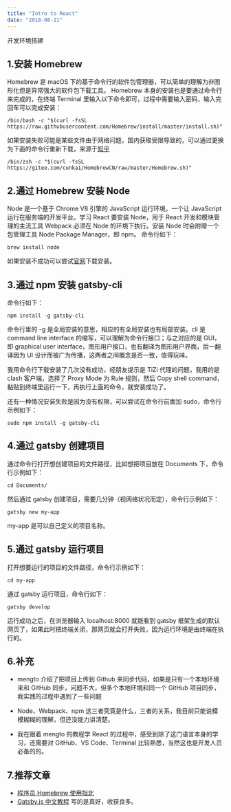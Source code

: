 ```yaml
---
title: "Intro to React"
date: "2018-08-21"
---
```


开发环境搭建

## 1.安装 Homebrew

Homebrew 是 macOS 下的基于命令行的软件包管理器，可以简单的理解为非图形化但是异常强大的软件包下载工具。
Homebrew 本身的安装也是要通过命令行来完成的，在终端 Terminal 里输入以下命令即可，过程中需要输入密码，输入完回车可以完成安装：

`/bin/bash -c "$(curl -fsSL https://raw.githubusercontent.com/Homebrew/install/master/install.sh)"`

如果安装失败可能是某些文件由于网络问题，国内获取受限导致的，可以通过更换为下面的命令行重新下载，来源于[知乎](https://www.zhihu.com/question/35928898)

`/bin/zsh -c "$(curl -fsSL https://gitee.com/cunkai/HomebrewCN/raw/master/Homebrew.sh)"`

## 2.通过 Homebrew 安装 Node

Node 是一个基于 Chrome V8 引擎的 JavaScript 运行环境，一个让 JavaScript 运行在服务端的开发平台。学习 React 要安装 Node，用于 React 开发和模块管理的主流工具 Webpack 必须在 Node 的环境下执行。安装 Node 时会附赠一个包管理工具 Node Package Manager，即 npm。
命令行如下：

`brew install node`

如果安装不成功可以尝试[官网](https://nodejs.org/en/)下载安装。

## 3.通过 npm 安装 gatsby-cli

命令行如下：

`npm install -g gatsby-cli`

命令行里的 -g 是全局安装的意思，相应的有全局安装也有局部安装。cli 是 command line interface 的缩写，可以理解为命令行接口；与之对应的是 GUI，即 graphical user interface，图形用户接口，也有翻译为图形用户界面，后一翻译因为 UI 设计而被广为传播，这两者之间概念是否一致，值得玩味。

我用命令行下载安装了几次没有成功，经朋友提示是 TiZi 代理的问题，我用的是 clash 客户端，选择了 Proxy Mode 为 Rule 规则，然后 Copy shell command，黏贴到终端里运行一下，再执行上面的命令，就安装成功了。

还有一种情况安装失败是因为没有权限，可以尝试在命令行前面加 sudo，命令行示例如下：

`sudo npm install -g gatsby-cli`

## 4.通过 gatsby 创建项目

通过命令行打开想创建项目的文件路径，比如想把项目放在 Documents 下，命令行示例如下：

`cd Documents/`

然后通过 gatsby 创建项目，需要几分钟（视网络状况而定），命令行示例如下：

`gatsby new my-app`

my-app 是可以自己定义的项目名称。

## 5.通过 gatsby 运行项目

打开想要运行的项目的文件路径，命令行示例如下：

`cd my-app`

通过 gatsby 运行项目，命令行如下：

`gatsby develop`

运行成功之后，在浏览器输入 localhost:8000 就能看到 gatsby 框架生成的默认网页了，如果此时把终端关闭，那网页就会打开失败，因为运行环境是由终端在执行的。

## 6.补充

- mengto 介绍了把项目上传到 Github 来同步代码，如果是只有一个本地环境来和 GitHub 同步，问题不大，但多个本地环境和同一个 GitHub 项目同步，我实践的过程中遇到了一些问题

- Node、Webpack、npm 这三者究竟是什么，三者的关系，我目前只能说模模糊糊的理解，但还没能力讲清楚。

- 我在跟着 mengto 的教程学 React 的过程中，感受到除了这门语言本身的学习，还需要对 GitHub、VS Code、Terminal 比较熟悉，当然这也是开发人员必备的的。

## 7.推荐文章

- [程序员 Homebrew 使用指北](https://sspai.com/post/56009#toc_22)
- [Gatsby.js 中文教程](https://www.gatsbyjs.cn/tutorial/)
  写的是真好，收获良多。
